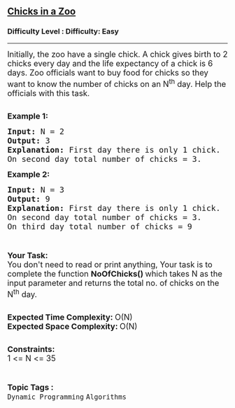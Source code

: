 <h2><a href="https://www.geeksforgeeks.org/problems/chicks-in-a-zoo1159/1?page=1&category=Dynamic%20Programming&difficulty=Basic,Easy&sortBy=submissions">Chicks in a Zoo</a></h2><h3>Difficulty Level : Difficulty: Easy</h3><hr><div class="problems_problem_content__Xm_eO"><p><span style="font-size: 18px;">Initially, the zoo have a single chick. A chick gives birth to 2 chicks every day and the life expectancy of a chick is 6 days. Zoo officials want to buy food for chicks so they want to know the number of chicks on an N<sup>th</sup>&nbsp;day. Help the officials with this task.</span><br>&nbsp;</p>
<p><span style="font-size: 18px;"><strong>Example 1:</strong></span></p>
<pre><span style="font-size: 18px;"><strong>Input: </strong>N = 2</span> 
<strong><span style="font-size: 18px;">Output: </span></strong><span style="font-size: 18px;">3
<strong>Explanation: </strong>First day there is only 1 chick.
On second day total number of chicks = 3.</span><span style="font-size: 18px;"><strong> </strong></span>
</pre>
<p><span style="font-size: 18px;"><strong>Example 2:</strong></span></p>
<pre><span style="font-size: 18px;"><strong>Input: </strong>N = 3
<strong>Output: </strong>9
<strong>Explanation: </strong>First day there is only 1 chick.
On second day total number of chicks = 3.
On third day total number of chicks = 9</span>
</pre>
<p>&nbsp;</p>
<p><span style="font-size: 18px;"><strong>Your Task:</strong><br>You don't need to read or print anything, Your task is to complete the function&nbsp;<strong>NoOfChicks()&nbsp;</strong>which takes N as the input parameter and returns the total no. of chicks on the N<sup>th</sup>&nbsp;day.</span><br>&nbsp;</p>
<p><span style="font-size: 18px;"><strong>Expected Time Complexity:&nbsp;</strong>O(N)<br><strong>Expected Space Complexity:&nbsp;</strong>O(N)</span><br>&nbsp;</p>
<p><span style="font-size: 18px;"><strong>Constraints:</strong><br>1 &lt;= N &lt;= 35</span></p></div><br><p><span style=font-size:18px><strong>Topic Tags : </strong><br><code>Dynamic Programming</code>&nbsp;<code>Algorithms</code>&nbsp;